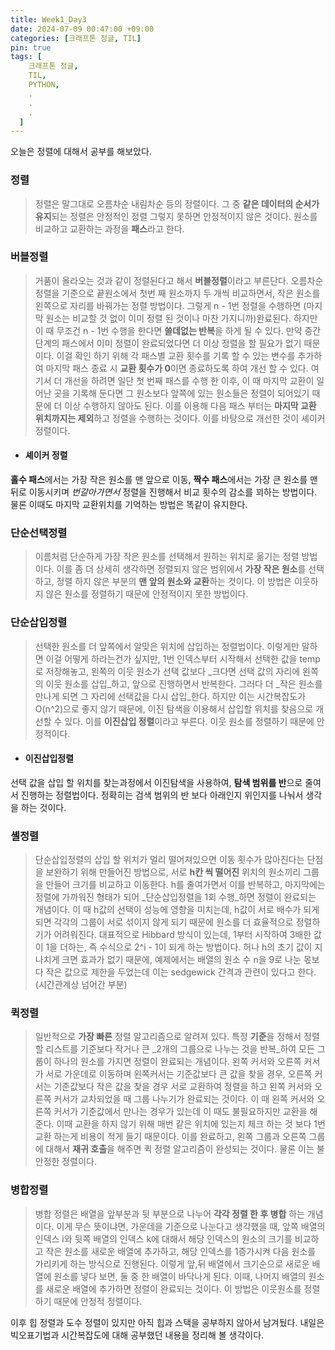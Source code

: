 ```yaml
---
title: Week1_Day3
date: 2024-07-09 00:47:00 +09:00
categories: [크래프톤 정글, TIL]
pin: true
tags: [
    크래프톤 정글,
    TIL,
    PYTHON,
    .
    .
    .
  ]
---
```


오늘은 정렬에 대해서 공부를 해보았다.

### 정렬
>정렬은 말그대로 오름차순 내림차순 등의 정렬이다.
그 중 **같은 데이터의 순서가 유지**되는 정렬은 안정적인 정렬 그렇지 못하면 안정적이지 않은 것이다.
원소를 비교하고 교환하는 과정을 **패스**라고 한다.

### 버블정렬
>거품이 올라오는 것과 같이 정렬된다고 해서 **버블정렬**이라고 부른단다.
오름차순 정렬을 기준으로 끝원소에서 첫번 째 원소까지 두 개씩 비교하면서, 작은 원소를 왼쪽으로 자리를 바꿔가는 정렬 방법이다. 그렇게 n - 1번 정렬을 수행하면 (마지막 원소는 비교할 것 없이 이미 정렬 된 것이나 마찬 가지니까)완료된다. 
하지만 이 때 무조건 n - 1번 수행을 한다면 **쓸데없는 반복**을 하게 될 수 있다. 만약 중간 단계의 패스에서 이미 정렬이 완료되었다면 더 이상 정렬을 할 필요가 없기 때문이다. 이걸 확인 하기 위해 각 패스별 교환 횟수를 기록 할 수 있는 변수를 추가하여 마지막 패스 종료 시 **교환 횟수가 0**이면 종료하도록 하여 개선 할 수 있다.
여기서 더 개선을 하려면 일단 첫 번째 패스를 수행 한 이후, 이 때 마지막 교환이 일어난 곳을 기록해 둔다면 그 원소보다 앞쪽에 있는 원소들은 정렬이 되어있기 때문에 더 이상 수행하지 않아도 된다. 이를 이용해 다음 패스 부터는 **마지막 교환 위치까지는 제외**하고 정렬을 수행하는 것이다.
이를 바탕으로 개선한 것이 셰이커 정렬이다.
 - #### 셰이커 정렬
 **홀수 패스**에서는 가장 작은 원소를 맨 앞으로 이동, **짝수 패스**에서는 가장 큰 원소를 맨 뒤로 이동시키며 _번갈아가면서_ 정렬을 진행해서 비교 횟수의 감소를 꾀하는 방법이다. 물론 이때도 마지막 교환위치를 기억하는 방법은 똑같이 유지한다.
 
### 단순선택정렬
 >이름처럼 단순하게 가장 작은 원소를 선택해서 원하는 위치로 옮기는 정렬 방법이다. 이를 좀 더 상세히 생각하면 정렬되지 않은 범위에서 **가장 작은 원소**를 선택하고, 정렬 하지 않은 부분의 **맨 앞의 원소와 교환**하는 것이다. 이 방법은 이웃하지 않은 원소를 정렬하기 때문에 안정적이지 못한 방법이다.
 
### 단순삽입정렬
 >선택한 원소를 더 앞쪽에서 알맞은 위치에 삽입하는 정렬법이다. 이렇게만 말하면 이걸 어떻게 하라는건가 싶지만, 1번 인덱스부터 시작해서 선택한 값을 temp로 저장해놓고, 왼쪽의 이웃 원소가 선택 값보다 _크다면 선택 값의 자리에 왼쪽의 이웃 원소를 삽입_하고, 앞으로 진행하면서 반복한다. 그러다 더 _작은 원소를 만나게 되면 그 자리에 선택값을 다시 삽입_한다. 하지만 이는 시간복잡도가 O(n^2)으로 좋지 않기 때문에, 이진 탐색을 이용해서 삽입할 위치를 찾음으로 개선할 수 있다. 이를 **이진삽입 정렬**이라고 부른다.
 이웃 원소를 정렬하기 때문에 안정적이다.
 - #### 이진삽입정렬
 선택 값을 삽입 할 위치를 찾는과정에서 이진탐색을 사용하여, **탐색 범위를 반**으로 줄여서 진행하는 정렬법이다. 정확히는 검색 범위의 반 보다 아래인지 위인지를 나눠서 생각을 하는 것이다.
 
### 셸정렬
 >단순삽입정렬의 삽입 할 위치가 멀리 떨어져있으면 이동 횟수가 많아진다는 단점을 보완하기 위해 만들어진 방법으로, 서로 **h칸 씩 떨어진** 위치의 원소끼리 그룹을 만들어 크기를 비교하고 이동한다. h를 줄여가면서 이를 반복하고, 마지막에는 정렬에 가까워진 형태가 되어 _단순삽입정렬을 1회 수행_하면 정렬이 완료되는 개념이다.
 이 때 h값의 선택이 성능에 영향을 미치는데, h값이 서로 배수가 되게 되면 각각의 그룹이 서로 섞이지 않게 되기 때문에 원소를 더 효율적으로 정렬하기가 어려워진다. 
 대표적으로 Hibbard 방식이 있는데, 1부터 시작하여 3배한 값이 1을 더하는, 즉 수식으로 2^i - 1이 되게 하는 방법이다. 허나 h의 초기 값이 지나치게 크면 효과가 없기 때문에, 예제에서는 배열의 원소 수 n을 9로 나눈 몫보다 작은 값으로 제한을 두었는데 이는 sedgewick 간격과 관련이 있다고 한다.(시간관계상 넘어간 부분)
 
### 퀵정렬
 >일반적으로 **가장 빠른** 정렬 알고리즘으로 알려져 있다. 특정 **기준**을 정해서 정렬 할 리스트를 기준보다 작거나 큰 _2개의 그룹으로 나누는 것을 반복_하여 모든 그룹이 하나의 원소를 가지면 정렬이 완료되는 개념이다. 왼쪽 커서와 오른쪽 커서가 서로 가운데로 이동하며 왼쪽커서는 기준값보다 큰 값을 찾을 경우, 오른쪽 커서는 기준값보다 작은 값을 찾을 경우 서로 교환하여 정렬을 하고 왼쪽 커서와 오른쪽 커서가 교차되었을 때 그룹 나누기가 완료되는 것이다. 이 때 왼쪽 커서와 오른쪽 커서가 기준값에서 만나는 경우가 있는데 이 때도 불필요하지만 교환을 해준다. 이때 교환을 하지 않기 위해 매번 같은 위치에 있는지 체크 하는 것 보다 1번 교환 하는게 비용이 적게 들기 때문이다. 이를 완료하고, 왼쪽 그룹과 오른쪽 그룹에 대해서 **재귀 호출**을 해주면 퀵 정렬 알고리즘이 완성되는 것이다. 물론 이는 불안정한 정렬이다.
 
### 병합정렬
 >병합 정렬은 배열을 앞부분과 뒷 부분으로 나누어 **각각 정렬 한 후 병합** 하는 개념이다. 이게 무슨 뜻이냐면, 가운데을 기준으로 나눈다고 생각했을 때, 앞쪽 배열의 인덱스 i와 뒷쪽 배열의 인덱스 k에 대해서 해당 인덱스의 원소의 크기를 비교하고 작은 원소를 새로운 배열에 추가하고, 해당 인덱스를 1증가시켜 다음 원소를 가리키게 하는 방식으로 진행된다. 이렇게 앞,뒤 배열에서 크기순으로 새로운 배열에 원소를 넣다 보면, 둘 중 한 배열이 바닥나게 된다. 이때, 나머지 배열의 원소를 새로운 배열에 추가하면 정렬이 완료되는 것이다. 이 방법은 이웃원소를 정렬하기 때문에 안정적 정렬이다.

 이후 힙 정렬과 도수 정렬이 있지만 아직 힙과 스택을 공부하지 않아서 남겨뒀다.
 내일은 빅오표기법과 시간복잡도에 대해 공부했던 내용을 정리해 볼 생각이다.